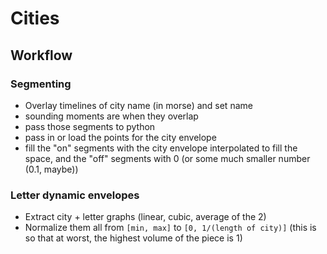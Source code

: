 # Cities

## Workflow

### Segmenting

* Overlay timelines of city name (in morse) and set name
* sounding moments are when they overlap
* pass those segments to python
* pass in or load the points for the city envelope
* fill the "on" segments with the city envelope interpolated to fill the space, and the "off" segments with 0 (or some much smaller number (0.1, maybe))


### Letter dynamic envelopes
* Extract city + letter graphs (linear, cubic, average of the 2)
* Normalize them all from `[min, max]` to `[0, 1/(length of city)]`
    (this is so that at worst, the highest volume of the piece is 1)

